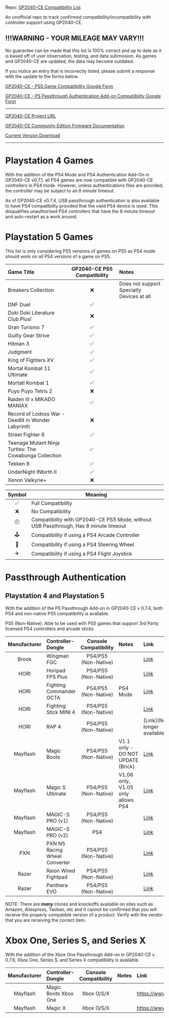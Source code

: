 Repo: [GP2040-CE Compatibility List](https://github.com/InfraredAces/GP2040-CE-Compatibility-List)

An unofficial repo to track confirmed compatibility/incompatibility with controller support using GP2040-CE.

## !!!WARNING - YOUR MILEAGE MAY VARY!!!

No guarantee can be made that this list is 100% correct and up to date as it is based off of user observation, testing, and data submission. As games and GP2040-CE are updated, the data may become outdated.

If you notice an entry that is incorrectly listed, please submit a response with the update to the forms below.

[GP2040-CE - PS5 Game Compatibility Google Form](https://forms.gle/5G8N6FiZHyZYVgox6)

[GP2040-CE - PS Passthrough Authentication Add-on Compatibility Google Form](https://forms.gle/9SeHYNZwP9sDN49g7)

---

[GP2040-CE Project URL](https://github.com/OpenStickCommunity/GP2040-CE)

[GP2040-CE Community Edition Firmware Documentation](https://gp2040-ce.info/)

[Current Version Download](https://gp2040-ce.info/download)

---

# Playstation 4 Games

With the addition of the PS4 Mode and PS4 Authentication Add-On in GP2040-CE v0.7.1, all PS4 games are now compatible with GP2040-CE controllers in PS4 mode. However, unless authentications files are provided, the controller may be subject to an 8 minute timeout.

As of GP2040-CE v0.7.4, USB passthrough authentication is also available to have PS4 compatibility provided that the valid PS4 device is used. This disqualifies unauthorised PS4 controllers that have the 8 minute timeout and auto-restart as a work around.

# Playstation 5 Games

This list is only considering PS5 versions of games on PS5 as PS4 mode should work on all PS4 versions of a game on PS5.

| Game Title                                             |  GP2040-CE PS5 Compatibility  | Notes                                     |
|:-------------------------------------------------------|:-----------------------------:|:------------------------------------------|
| Breakers Collection                                    |              ❌               | Does not support Specialty Devices at all |
| DNF Duel                                               |              ✅               |                                           |
| Doki Doki Literature Club Plus!                        |              ❌               |                                           |
| Gran Turismo 7                                         |              ✅               |                                           |
| Guilty Gear Strive                                     |              ✅               |                                           |
| Hitman 3                                               |              ✅               |                                           |
| Judgment                                               |              ✅               |                                           |
| King of Fighters XV                                    |              ✅               |                                           |
| Mortal Kombat 11 Ultimate                              |              ✅               |                                           |
| Mortatl Kombat 1                                       |              ✅               |                                           |
| Puyo Puyo Tetris 2                                     |              ❌               |                                           |
| Raiden III x MIKADO MANIAX                             |              ✅               |                                           |
| Record of Lodoss War -Deedlit in Wonder Labyrinth      |              ❌               |                                           |
| Street Fighter 6                                       |              ✅               |                                           |
| Teenage Mutant Ninja Turtles: The Cowabunga Collection |              ✅               |                                           |
| Tekken 8                                               |              ✅               |                                           |
| UnderNight INbirth II                                  |              ✅               |                                           |
| Xenon Valkyrie+                                        |              ❌               |                                           |

| Symbol | Meaning                                                                              |
| :----: | ------------------------------------------------------------------------------------ |
|   ✅   | Full Compatibility                                                                   |
|   ❌   | No Compatibility                                                                     |
|   🕗   | Compatibility with GP2040-CE PS5 Mode, without USB Passthrough, Has 8 minute timeout |
|   🕹️   | Compatibility if using a PS4 Arcade Controller                                       |
|   🚗   | Compatibility if using a PS4 Steering Wheel                                          |
|   ✈️   | Compatibility if using a PS4 Flight Joystick                                         |

# Passthrough Authentication

## Playstation 4 and Playstation 5

With the addition of the PS Passthrough Add-on in GP2040-CE v 0.7.4, both PS4 and non-native PS5 compatibility is available.

PS5 (Non-Native): Able to be used with PS5 games that support 3rd Party licensed PS4 controllers and arcade sticks

|  Manufacturer  | Controller-Dongle             |  Console Compatibility  | Notes                             | Link                                                                                      |
|:--------------:|:------------------------------|:-----------------------:|:----------------------------------|:------------------------------------------------------------------------------------------|
|     Brook      | Wingman FGC                   |  PS4/PS5 (Non-Native)   |                                   | [Link](https://www.brookaccessory.com/products/wingmanfgc/index.html)                     |
|      HORI      | Horipad FPS Plus              |  PS4/PS5 (Non-Native)   |                                   | [Link](https://hori.jp/products/p4/fps_plus_bk/)                                          |
|      HORI      | Fighting Commander OCTA       |  PS4/PS5 (Non-Native)   | PS4 Mode                          | [Link](https://hori.jp/products/p5/spf023/)                                               |
|      HORI      | Fighting Stick MINI 4         |  PS4/PS5 (Non-Native)   |                                   | [Link](https://stores.horiusa.com/fighting-stick-mini-4-for-playstation-4/)               |
|      HORI      | RAP 4                         |  PS4/PS5 (Non-Native)   |                                   | [Link](No longer available)                                                               |
|    Mayflash    | Magic Boots                   |  PS4/PS5 (Non-Native)   | V1.1 only - DO NOT UPDATE (Brick) | [Link](https://www.mayflash.com/product/MAGPS4.html)                                      |
|    Mayflash    | Magic S Ultimate              |  PS4/PS5 (Non-Native)   | V1.06 only, V1.05 only allows PS4 | [Link](https://www.mayflash.com/product/magic_s_ultimate.html)                            |
|    Mayflash    | MAGIC-S PRO (v1)              |  PS4/PS5 (Non-Native)   |                                   | [Link](https://www.mayflash.com/product/magic_s_pro_usb_wireless_controller_adapter.html) |
|    Mayflash    | MAGIC-S PRO (v2)              |           PS4           |                                   | [Link](https://www.mayflash.com/product/magic_s_pro_usb_wireless_controller_adapter.html) |
|      PXN       | PXN N5 Racing Wheel Converter |  PS4/PS5 (Non-Native)   |                                   | [Link](https://pxn-game.com/products/n5-for-pxn-game-steering-wheel)                      |
|     Razer      | Raion Wired Fightpad          |  PS4/PS5 (Non-Native)   |                                   | [Link](https://www.razer.com/eu-en/console-controllers/razer-raion)                       |
|     Razer      | Panthera EVO                  |  PS4/PS5 (Non-Native)   |                                   | [Link](https://mysupport.razer.com/app/answers/detail/a_id/3576/~/razer-panthera-evo)     |

NOTE: There are **_many_** clones and knockoffs available on sites such as Amazon, Aliexpress, Taobao, etc and it cannot be confirmed that you will receive the properly compatible version of a product. Verify with the vendor that you are receiving the correct item.

# Xbox One, Series S, and Series X

With the addition of the Xbox One Passthrough Add-on in GP2040-CE v 0.7.6, Xbox One, Series S, and Series X compatibility is available.

|  Manufacturer  | Controller-Dongle    |  Console Compatibility  | Notes   | Link                                          |
|:--------------:|:---------------------|:-----------------------:|:--------|:----------------------------------------------|
|    Mayflash    | Magic Boots Xbox One |       Xbox O/S/X        |         | https://www.mayflash.com/product/MAGONE.html  |
|    Mayflash    | Magic X              |       Xbox O/S/X        |         | https://www.mayflash.com/product/magic_x.html |
